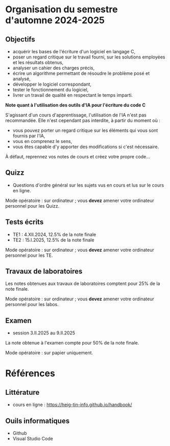 # Organisation du semestre d'automne 2024-2025

## Objectifs

- acquérir les bases de l'écriture d'un logiciel en langage C,
- poser un regard critique sur le travail fourni, sur les solutions employées et les résultats obtenus,
- analyser un cahier des charges précis,
- écrire un algorithme permettant de résoudre le problème posé et analysé,
- développer le logiciel correspondant,
- tester le fonctionnement du logiciel,
- livrer un travail de qualité en respectant le temps imparti.

**Note quant à l'utilisation des outils d'IA pour l'écriture du code C** 

S'agissant d'un cours d'apprentissage, l'utilisation de l'IA n'est pas recommandée. Elle n'est cependant pas interdite, à partir du moment où :
- vous pouvez porter un regard critique sur les éléments qui vous sont fournis par l'IA,
- vous en comprenez le sens,
- vous êtes capable d'y apporter des modifications si c'est nécessaire.

À défaut, reprennez vos notes de cours et créez votre propre code... 

## Quizz

- Questions d'ordre général sur les sujets vus en cours et lus sur le cours en ligne.

Mode opératoire : sur ordinateur ; vous **devez** amener votre ordinateur personnel pour les Quizz.

## Tests écrits

- TE1 : 4.XII.2024, 12.5% de la note finale
- TE2 : 15.I.2025, 12.5% de la note finale

Mode opératoire : sur ordinateur ; vous **devez** amener votre ordinateur personnel pour les TE.

## Travaux de laboratoires

Les notes obtenues aux travaux de laboratoires comptent pour 25% de la note finale.

Mode opératoire : sur ordinateur ; vous **devez** amener votre ordinateur personnel pour les labos.


## Examen

- session 3.II.2025 au 9.II.2025

La note obtenue à l'examen compte pour 50% de la note finale.

Mode opératoire : sur papier uniquement.


# Références

## Littérature

- cours en ligne : https://heig-tin-info.github.io/handbook/

## Ouils informatiques

- Github
- Visual Studio Code

